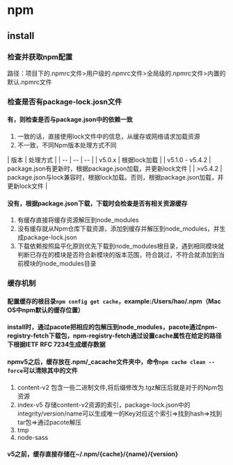 # npm
## install
### 检查并获取npm配置
路径：项目下的.npmrc文件>用户级的.npmrc文件>全局级的.npmrc文件>内置的默认.npmrc文件
### 检查是否有package-lock.josn文件
#### 有，则检查是否与package.json中的依赖一致
1. 一致的话，直接使用lock文件中的信息，从缓存或网络请求加载资源
2. 不一致，不同Npm版本处理方式不同

| 版本 | 处理方式 |
| -- | -- | -- |
| v5.0.x | 根据lock加载 |
| v5.1.0 - v5.4.2 | package.json有更新时，根据package.json加载，并更新lock文件 |
| >v5.4.2 | package.json与lock兼容时，根据lock加载。否则，根据package.json加载，并更新lock文件 |

#### 没有，根据package.json下载，下载时会检查是否有相关资源缓存
1. 有缓存直接将缓存资源解压到node_modules
2. 没有缓存就从Npm仓库下载资源，添加到缓存并解压到node_modules，并生成package-lock.json
3. 下载依赖按照扁平化原则优先下载到node_modules根目录，遇到相同模块就判断已存在的模块是否符合新模块的版本范围，符合跳过，不符合就添加到当前模块的node_modules目录
### 缓存机制
#### 配置缓存的根目录`npm config get cache`，example:/Users/hao/.npm（Mac OS中npm默认的缓存位置）
#### install时，通过pacote把相应的包解压到node_modules，pacote通过npm-registry-fetch下载包，npm-registry-fetch通过设置cache属性在给定的路径下根据IETF RFC 7234生成缓存数据
#### npmv5之后，缓存放在.npm/_cacache文件夹中，命令`npm cache clean --force`可以清除其中的文件
1. content-v2 包含一些二进制文件,将后缀修改为.tgz解压后就是对于的Npm包资源
2. index-v5 存储content-v2资源的索引，package-lock.json中的integrity/version/name可以生成唯一的Key对应这个索引=>找到hash=>找到tar包=>通过pacote解压
3. tmp
4. node-sass
#### v5之前，缓存直接存储在~/.npm/{cache}/{name}/{version}